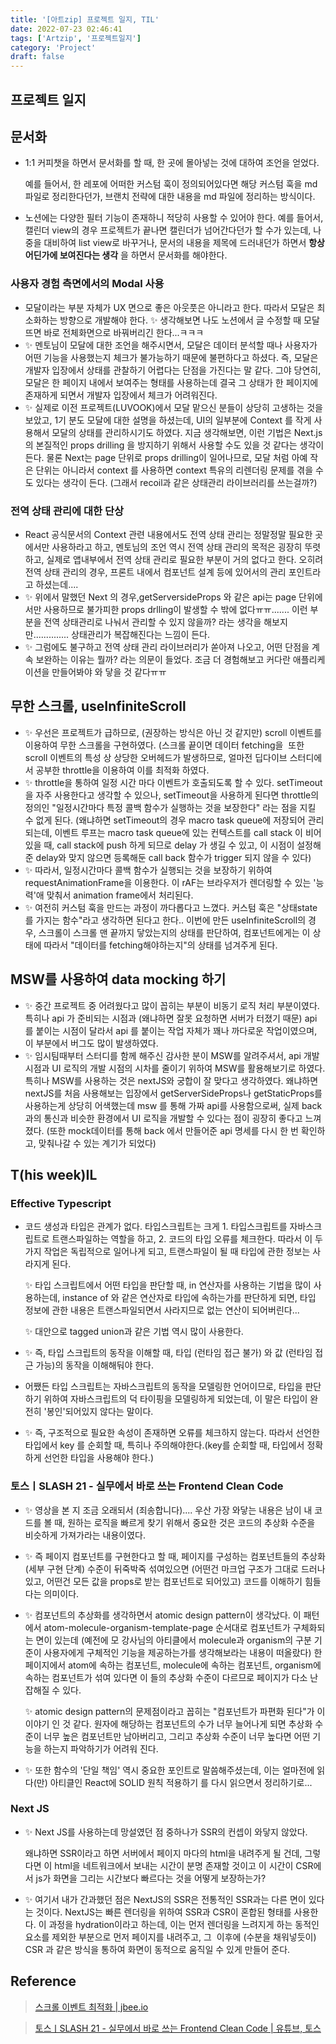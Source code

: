```yaml
---
title: '[아트zip] 프로젝트 일지, TIL'
date: 2022-07-23 02:46:41
tags: ['Artzip', '프로젝트일지']
category: 'Project'
draft: false
---
```


## 프로젝트 일지

## 문서화

- 1:1 커피챗을 하면서 문서화를 할 때, 한 곳에 몰아넣는 것에 대하여 조언을 얻었다.

  예를 들어서, 한 레포에 어떠한 커스텀 훅이 정의되어있다면 해당 커스텀 훅을 md 파일로 정리한다던가, 브랜치 전략에 대한 내용을 md 파일에 정리하는 방식이다.

- 노션에는 다양한 필터 기능이 존재하니 적당히 사용할 수 있어야 한다. 예를 들어서, 캘린더 view의 경우 프로젝트가 끝나면 캘린더가 넘어간다던가 할 수가 있는데, 나중을 대비하여 list view로 바꾸거나, 문서의 내용을 제목에 드러내던가 하면서 **항상 어딘가에 보여진다는 생각** 을 하면서 문서화를 해야한다.

### 사용자 경험 측면에서의 Modal 사용

- 모달이라는 부분 자체가 UX 면으로 좋은 아웃풋은 아니라고 한다. 따라서 모달은 최소화하는 방향으로 개발해야 한다. ✨ 생각해보면 나도 노션에서 글 수정할 때 모달 뜨면 바로 전체화면으로 바꿔버리긴 한다...ㅋㅋㅋ
- ✨ 멘토님이 모달에 대한 조언을 해주시면서, 모달은 데이터 분석할 때나 사용자가 어떤 기능을 사용했는지 체크가 불가능하기 때문에 불편하다고 하셨다. 즉, 모달은 개발자 입장에서 상태를 관찰하기 어렵다는 단점을 가진다는 말 같다. 그야 당연히, 모달은 한 페이지 내에서 보여주는 형태를 사용하는데 결국 그 상태가 한 페이지에 존재하게 되면서 개발자 입장에서 체크가 어려워진다.
- ✨ 실제로 이전 프로젝트(LUVOOK)에서 모달 맡으신 분들이 상당히 고생하는 것을 보았고, 1기 분도 모달에 대한 설명을 하셨는데, UI의 일부분에 Context 를 작게 사용해서 모달의 상태를 관리하시기도 하였다. 지금 생각해보면, 이런 기법은 Next.js 의 본질적인 props drilling 을 방지하기 위해서 사용할 수도 있을 것 같다는 생각이 든다. 물론 Next는 page 단위로 props drilling이 일어나므로, 모달 처럼 아예 작은 단위는 아니라서 context 를 사용하면 context 특유의 리렌더링 문제를 겪을 수도 있다는 생각이 든다. (그래서 recoil과 같은 상태관리 라이브러리를 쓰는걸까?)

### 전역 상태 관리에 대한 단상

- React 공식문서의 Context 관련 내용에서도 전역 상태 관리는 정말정말 필요한 곳에서만 사용하라고 하고, 멘토님의 조언 역시 전역 상태 관리의 목적은 굉장히 뚜렷하고, 실제로 앱내부에서 전역 상태 관리로 필요한 부분이 거의 없다고 한다. 오히려 전역 상태 관리의 경우, 프론트 내에서 컴포넌트 설계 등에 있어서의 관리 포인트라고 하셨는데....
- ✨ 위에서 말했던 Next 의 경우,getServersideProps 와 같은 api는 page 단위에서만 사용하므로 불가피한 props drlling이 발생할 수 밖에 없다ㅠㅠ....... 이런 부분을 전역 상태관리로 나눠서 관리할 수 있지 않을까? 라는 생각을 해보지만.............. 상태관리가 복잡해진다는 느낌이 든다.
- ✨ 그럼에도 불구하고 전역 상태 관리 라이브러리가 쏟아져 나오고, 어떤 단점을 계속 보완하는 이유는 뭘까? 라는 의문이 들었다. 조금 더 경험해보고 커다란 애플리케이션을 만들어봐야 와 닿을 것 같다ㅠㅠ

## 무한 스크롤, useInfiniteScroll

- ✨ 우선은 프로젝트가 급하므로, (권장하는 방식은 아닌 것 같지만) scroll 이벤트를 이용하여 무한 스크롤을 구현하였다. (스크롤 끝이면 데이터 fetching을  또한 scroll 이벤트의 특성 상 상당한 오버헤드가 발생하므로, 얼마전 딥다이브 스터디에서 공부한 throttle을 이용하여 이를 최적화 하였다.
- ✨ throttle을 통하여 일정 시간 마다 이벤트가 호출되도록 할 수 있다. setTimeout 을 자주 사용한다고 생각할 수 있으나, setTimeout을 사용하게 된다면 throttle의 정의인 "일정시간마다 특정 콜백 함수가 실행하는 것을 보장한다" 라는 점을 지킬 수 없게 된다. (왜냐하면 setTimeout의 경우 macro task queue에 저장되어 관리되는데, 이벤트 루프는 macro task queue에 있는 컨텍스트를 call stack 이 비어있을 때, call stack에 push 하게 되므로 delay 가 생길 수 있고, 이 시점이 설정해 준 delay와 맞지 않으면 등록해둔 call back 함수가 trigger 되지 않을 수 있다)
- ✨ 따라서, 일정시간마다 콜백 함수가 실행되는 것을 보장하기 위하여 requestAnimationFrame을 이용한다. 이 rAF는 브라우저가 렌더링할 수 있는 '능력'애 맞춰서 animation frame에서 처리된다.
- ✨ 여전히 커스텀 훅을 만드는 과정이 까다롭다고 느꼈다. 커스텀 훅은 "상태state를 가지는 함수"라고 생각하면 된다고 한다.. 이번에 만든 useInfiniteScroll의 경우, 스크롤이 스크롤 맨 끝까지 닿았는지의 상태를 판단하여, 컴포넌트에게는 이 상태에 따라서 "데이터를 fetching해야하는지"의 상태를 넘겨주게 된다.

## MSW를 사용하여 data mocking 하기

- ✨ 중간 프로젝트 중 어려웠다고 많이 꼽히는 부분이 비동기 로직 처리 부분이였다. 특히나 api 가 준비되는 시점과 (왜냐하면 잘못 요청하면 서버가 터졌기 때문) api 를 붙이는 시점이 달라서 api 를 붙이는 작업 자체가 꽤나 까다로운 작업이였으며, 이 부분에서 버그도 많이 발생하였다.
- ✨ 임시팀때부터 스터디를 함께 해주신 감사한 분이 MSW를 알려주셔서, api 개발 시점과 UI 로직의 개발 시점의 시차를 줄이기 위하여 MSW를 활용해보기로 하였다. 특히나 MSW를 사용하는 것은 nextJS와 궁합이 잘 맞다고 생각하였다. 왜냐하면 nextJS를 처음 사용해보는 입장에서 getServerSideProps나 getStaticProps를 사용하는게 상당히 어색했는데 msw 를 통해 가짜 api를 사용함으로써, 실제 back과의 통신과 비슷한 환경에서 UI 로직을 개발할 수 있다는 점이 굉장히 좋다고 느껴졌다. (또한 mock데이터를 통해 back 에서 만들어준 api 명세를 다시 한 번 확인하고, 맞춰나갈 수 있는 계기가 되었다)

## T(his week)IL

### Effective Typescript

- 코드 생성과 타입은 관계가 없다. 타입스크립트는 크게 1\. 타입스크립트를 자바스크립트로 트랜스파일하는 역할을 하고, 2. 코드의 타입 오류를 체크한다. 따라서 이 두 가지 작업은 독립적으로 일어나게 되고, 트랜스파일이 될 때 타입에 관한 정보는 사라지게 된다.

  ✨ 타입 스크립트에서 어떤 타입을 판단할 때, in 연산자를 사용하는 기법을 많이 사용하는데, instance of 와 같은 연산자로 타입에 속하는가를 판단하게 되면, 타입 정보에 관한 내용은 트랜스파일되면서 사라지므로 없는 연산이 되어버린다...

  ✨ 대안으로 tagged union과 같은 기법 역시 많이 사용한다.

- ✨ 즉, 타입 스크립트의 동작을 이해할 때, 타입 (런타임 접근 불가) 와 값 (런타임 접근 가능)의 동작을 이해해둬야 한다.
- 어쨌든 타입 스크립트는 자바스크립트의 동작을 모델링한 언어이므로, 타입을 판단하기 위하여 자바스크립트의 덕 타이핑을 모델링하게 되었는데, 이 말은 타입이 완전히 '봉인'되어있지 않다는 말이다.
- ✨ 즉, 구조적으로 필요한 속성이 존재하면 오류를 체크하지 않는다. 따라서 선언한 타입에서 key 를 순회할 때, 특히나 주의해야한다.(key를 순회할 때, 타입에서 정확하게 선언한 타입을 사용해야 한다.)

### 토스ㅣSLASH 21 - 실무에서 바로 쓰는 Frontend Clean Code

- ✨ 영상을 본 지 조금 오래되서 (죄송합니다).... 우산 가장 와닿는 내용은 남이 내 코드를 볼 때, 원하는 로직을 빠르게 찾기 위해서 중요한 것은 코드의 추상화 수준을 비슷하게 가져가라는 내용이였다.
- ✨ 즉 페이지 컴포넌트를 구현한다고 할 때, 페이지를 구성하는 컴포넌트들의 추상화(세부 구현 단계) 수준이 뒤죽박죽 섞여있으면 (어떤건 마크업 구조가 그대로 드러나있고, 어떤건 모든 값을 props로 받는 컴포넌트로 되어있고) 코드를 이해하기 힘들다는 의미이다.
- ✨ 컴포넌트의 추상화를 생각하면서 atomic design pattern이 생각났다. 이 패턴에서 atom-molecule-organism-template-page 순서대로 컴포넌트가 구체화되는 면이 있는데 (예전에 모 강사님의 아티클에서 molecule과 organism의 구분 기준이 사용자에게 구체적인 기능을 제공하는가를 생각해보라는 내용이 떠올랐다) 한 페이지에서 atom에 속하는 컴포넌트, molecule에 속하는 컴포넌트, organism에 속하는 컴포넌트가 섞여 있다면 이 들의 추상화 수준이 다르므로 페이지가 다소 난잡해질 수 있다.

  ✨ atomic design pattern의 문제점이라고 꼽히는 "컴포넌트가 파편화 된다"가 이 이야기 인 것 같다. 원자에 해당하는 컴포넌트의 수가 너무 늘어나게 되면 추상화 수준이 너무 높은 컴포넌트만 남아버리고, 그리고 추상화 수준이 너무 높다면 어떤 기능을 하는지 파악하기가 어려워 진다.

- ✨ 또한 함수의 '단일 책임' 역시 중요한 포인트로 말씀해주셨는데, 이는 얼마전에 읽다(만) 아티클인 React에 SOLID 원칙 적용하기 를 다시 읽으면서 정리하기로...

### Next JS

- ✨ Next JS를 사용하는데 망설였던 점 중하나가 SSR의 컨셉이 와닿지 않았다.

  왜냐하면 SSR이라고 하면 서버에서 페이지 마다의 html을 내려주게 될 건데, 그렇다면 이 html을 네트워크에서 보내는 시간이 분명 존재할 것이고 이 시간이 CSR에서 js가 화면을 그리는 시간보다 빠르다는 것을 어떻게 보장하는가?

- ✨ 여기서 내가 간과했던 점은 NextJS의 SSR은 전통적인 SSR과는 다른 면이 있다는 것이다. NextJS는 빠른 렌더링을 위하여 SSR과 CSR이 혼합된 형태를 사용한다. 이 과정을 hydration이라고 하는데, 이는 먼저 렌더링을 느려지게 하는 동적인 요소를 제외한 부분으로 먼저 페이지를 내려주고, 그  이후에 (수분을 채워넣듯이) CSR 과 같은 방식을 통하여 화면이 동적으로 움직일 수 있게 만들어 준다.

## Reference

> [스크롤 이벤트 최적화 | jbee.io](https://jbee.io/web/optimize-scroll-event/)

> [토스ㅣSLASH 21 - 실무에서 바로 쓰는 Frontend Clean Code | 유튜브, 토스](https://www.youtube.com/watch?v=edWbHp_k_9Y&list=PLOqV3DRrzSj03UEpsNdRJiZLAMld2BjO4&index=15)
